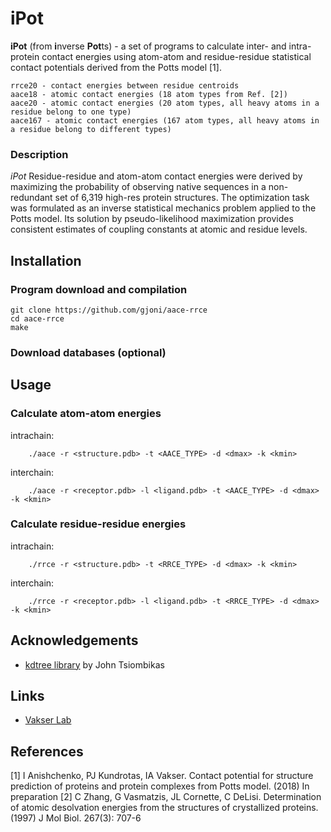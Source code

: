 # iPot

**iPot** (from **i**nverse **Pot**ts) - a set of programs to calculate inter- and intra- protein contact energies using 
atom-atom and residue-residue statistical contact potentials derived from the Potts model [1].

```
rrce20 - contact energies between residue centroids
aace18 - atomic contact energies (18 atom types from Ref. [2])
aace20 - atomic contact energies (20 atom types, all heavy atoms in a residue belong to one type)
aace167 - atomic contact energies (167 atom types, all heavy atoms in a residue belong to different types)
```


### Description

_iPot_ Residue-residue and atom-atom contact energies were derived by maximizing the 
probability of observing native sequences in a non-redundant set of 6,319 
high-res protein structures. The optimization task was formulated as an inverse 
statistical mechanics problem applied to the Potts model. Its solution by 
pseudo-likelihood maximization provides consistent estimates of coupling 
constants at atomic and residue levels.


## Installation

### Program download and compilation

```
git clone https://github.com/gjoni/aace-rrce
cd aace-rrce
make
```

### Download databases (optional)

## Usage

### Calculate atom-atom energies

intrachain:

        ./aace -r <structure.pdb> -t <AACE_TYPE> -d <dmax> -k <kmin>

interchain:

        ./aace -r <receptor.pdb> -l <ligand.pdb> -t <AACE_TYPE> -d <dmax> -k <kmin>

### Calculate residue-residue energies

intrachain:

        ./rrce -r <structure.pdb> -t <RRCE_TYPE> -d <dmax> -k <kmin>

interchain:

        ./rrce -r <receptor.pdb> -l <ligand.pdb> -t <RRCE_TYPE> -d <dmax> -k <kmin>

## Acknowledgements

 - [kdtree library](https://github.com/jtsiomb/kdtree) by John Tsiombikas

## Links

 - [Vakser Lab](http://vakser.compbio.ku.edu/main/)

## References
[1] I Anishchenko, PJ Kundrotas, IA Vakser. Contact potential for structure prediction 
of proteins and protein complexes from Potts model. (2018) In preparation
[2] C Zhang, G Vasmatzis, JL Cornette, C DeLisi. Determination of atomic 
desolvation energies from the structures of crystallized proteins. (1997) 
J Mol Biol. 267(3): 707-6
